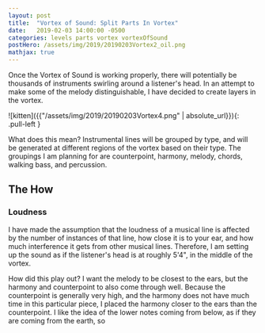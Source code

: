 ```yaml
---
layout: post
title:  "Vortex of Sound: Split Parts In Vortex"
date:   2019-02-03 14:00:00 -0500
categories: levels parts vortex vortexOfSound
postHero: /assets/img/2019/20190203Vortex2_oil.png
mathjax: true
---
```

Once the Vortex of Sound is working properly, there will potentially be thousands of instruments swirling around a listener's head. In an attempt to make some of the melody distinguishable, I have decided to create layers in the vortex.

![kitten]({{"/assets/img/2019/20190203Vortex4.png" | absolute_url}}){: .pull-left }

What does this mean? Instrumental lines will be grouped by type, and will be generated at different regions of the vortex based on their type. The groupings I am planning for are counterpoint, harmony, melody, chords, walking bass, and percussion.

## The How

### Loudness
I have made the assumption that the loudness of a musical line is affected by the number of instances of that line, how close it is to your ear, and how much interference it gets from other musical lines. Therefore, I am setting up the sound as if the listener's head is at roughly 5'4", in the middle of the vortex.

How did this play out? I want the melody to be closest to the ears, but the harmony and counterpoint to also come through well. Because the counterpoint is generally very high, and the harmony does not have much time in this particular piece, I placed the harmony closer to the ears than the counterpoint. I like the idea of the lower notes coming from below, as if they are coming from the earth, so 
